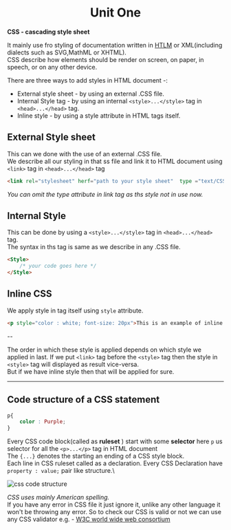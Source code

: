 ## <h1><center>Unit One<center></h1>

**CSS - cascading style sheet**

It mainly use fro styling of documentation written in [HTLM](https://www.w3schools.com/html/) or XML(including dialects such as SVG,MathML or XHTML).\
CSS describe how elements should be render on screen, on paper, in speech, or on any other device.

There are three ways to add styles in HTML document -:
* External style sheet - by using an external .CSS file. 
* Internal Style tag - by using an internal `<style>...</style>` tag in `<head>...</head>` tag.
* Inline style - by using a style attribute in HTML tags itself.

## External Style sheet
This can we done with the use of an external .CSS file.\
We describe all our styling in that ss file and link it to HTML document using `<link>` tag in `<head>...</head>` tag  
```HTML
<link rel="stylesheet" herf="path to your style sheet"  type ="text/CSS">
```
_You can omit the type attribute in link tag as ths style not in use now._

## Internal Style 
This can be done by using a `<style>...</style>` tag in `<head>...</head>` tag.\
The syntax in ths tag is same as we describe in any .CSS file.

```HTML
<Style>
    /* your code goes here */ 
</Style>
```
## Inline CSS 
We apply style in tag itself using `style` attribute.
```HTML
<p style="color : white; font-size: 20px">This is an example of inline CSS</p>
```
--

The order in which these style is applied depends on which style we applied in last. If we put `<link>` tag before the `<style>` tag then the style in `<style>` tag will  displayed as result vice-versa.\
But if we have inline style then that will be applied for sure.

<hr>

## **Code structure of a CSS statement**
```css
p{
    color : Purple;
} 
```
Every CSS code block(called as **ruleset** ) start with some **selector** here `p` us selector for all the `<p>...</p>` tag in HTML document\
The `{...}` denotes the starting an ending of a CSS style block.\
Each line in CSS ruleset called as a declaration.
Every CSS Declaration have `property : value;` pair like structure.\

![css code structure](https://cdn-images-1.medium.com/max/1600/1*naFDyXh9iGtmvNRhhFY-og.png)

_CSS uses mainly American spelling._\
If you have any error in CSS file it just ignore it, unlike any other language it won't be throwing any error.
So to check our CSS is valid or not we can use any CSS validator e.g. - [W3C world wide web consortium](https://jigsaw.w3.org/css-validator/)














